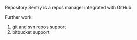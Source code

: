Repository Sentry is a repos manager integrated with GitHub.

Further work:
1) git and svn repos support
2) bitbucket support

